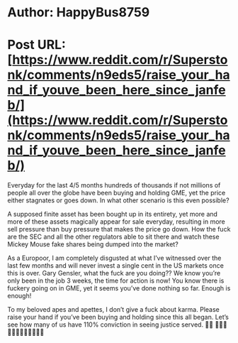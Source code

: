 # Author: HappyBus8759
# Post URL: [https://www.reddit.com/r/Superstonk/comments/n9eds5/raise_your_hand_if_youve_been_here_since_janfeb/](https://www.reddit.com/r/Superstonk/comments/n9eds5/raise_your_hand_if_youve_been_here_since_janfeb/)


Everyday for the last 4/5 months hundreds of thousands if not millions of people all over the globe have been buying and holding GME, yet the price either stagnates or goes down. In what other scenario is this even possible? 

A supposed finite asset has been bought up in its entirety, yet more and more of these assets magically appear for sale everyday, resulting in more sell pressure than buy pressure that makes the price go down. How the fuck are the SEC and all the other regulators able to sit there and watch these Mickey Mouse fake shares being dumped into the market? 

As a Europoor, I am completely disgusted at what I’ve witnessed over the last few months and will never invest a single cent in the US markets once this is over. 
Gary Gensler, what the fuck are you doing?? We know you’re only been in the job 3 weeks, the time for action is now! You know there is fuckery going on in GME, yet it seems you’ve done nothing so far. Enough is enough!

To my beloved apes and apettes, I don’t give a fuck about karma. Please raise your hand if you’ve been buying and holding since this all began. Let’s see how many of us have 110% conviction in seeing justice served.
🙋‍♂️
💎🙌🏻🚀🚀🚀🚀🚀🚀🚀🚀🚀